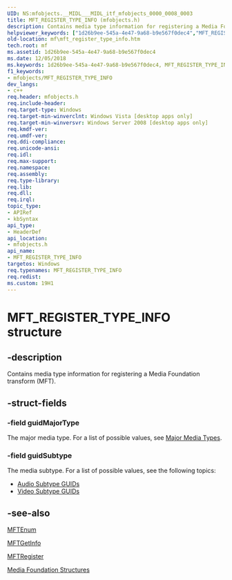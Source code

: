 ```yaml
---
UID: NS:mfobjects.__MIDL___MIDL_itf_mfobjects_0000_0008_0003
title: MFT_REGISTER_TYPE_INFO (mfobjects.h)
description: Contains media type information for registering a Media Foundation transform (MFT).
helpviewer_keywords: ["1d26b9ee-545a-4e47-9a68-b9e567f0dec4","MFT_REGISTER_TYPE_INFO","MFT_REGISTER_TYPE_INFO structure [Media Foundation]","_MFT_REGISTER_TYPE_INFO","mf.mft_register_type_info","mfobjects/MFT_REGISTER_TYPE_INFO"]
old-location: mf\mft_register_type_info.htm
tech.root: mf
ms.assetid: 1d26b9ee-545a-4e47-9a68-b9e567f0dec4
ms.date: 12/05/2018
ms.keywords: 1d26b9ee-545a-4e47-9a68-b9e567f0dec4, MFT_REGISTER_TYPE_INFO, MFT_REGISTER_TYPE_INFO structure [Media Foundation], _MFT_REGISTER_TYPE_INFO, mf.mft_register_type_info, mfobjects/MFT_REGISTER_TYPE_INFO
f1_keywords:
- mfobjects/MFT_REGISTER_TYPE_INFO
dev_langs:
- c++
req.header: mfobjects.h
req.include-header: 
req.target-type: Windows
req.target-min-winverclnt: Windows Vista [desktop apps only]
req.target-min-winversvr: Windows Server 2008 [desktop apps only]
req.kmdf-ver: 
req.umdf-ver: 
req.ddi-compliance: 
req.unicode-ansi: 
req.idl: 
req.max-support: 
req.namespace: 
req.assembly: 
req.type-library: 
req.lib: 
req.dll: 
req.irql: 
topic_type:
- APIRef
- kbSyntax
api_type:
- HeaderDef
api_location:
- mfobjects.h
api_name:
- MFT_REGISTER_TYPE_INFO
targetos: Windows
req.typenames: MFT_REGISTER_TYPE_INFO
req.redist: 
ms.custom: 19H1
---
```


# MFT_REGISTER_TYPE_INFO structure


## -description


Contains media type information for registering a Media Foundation transform (MFT).
        


## -struct-fields




### -field guidMajorType

The major media type. For a list of possible values, see <a href="https://docs.microsoft.com/windows/desktop/medfound/media-type-guids">Major Media Types</a>.
          


### -field guidSubtype

The media subtype. For a list of possible values, see the following topics:

<ul>
<li>
<a href="https://docs.microsoft.com/windows/desktop/medfound/audio-subtype-guids">Audio Subtype GUIDs</a>
</li>
<li>
<a href="https://docs.microsoft.com/windows/desktop/medfound/video-subtype-guids">Video Subtype GUIDs</a>
</li>
</ul>

## -see-also




<a href="https://docs.microsoft.com/windows/desktop/api/mfapi/nf-mfapi-mftenum">MFTEnum</a>



<a href="https://docs.microsoft.com/windows/desktop/api/mfapi/nf-mfapi-mftgetinfo">MFTGetInfo</a>



<a href="https://docs.microsoft.com/windows/desktop/api/mfapi/nf-mfapi-mftregister">MFTRegister</a>



<a href="https://docs.microsoft.com/windows/desktop/medfound/media-foundation-structures">Media Foundation Structures</a>
 

 

